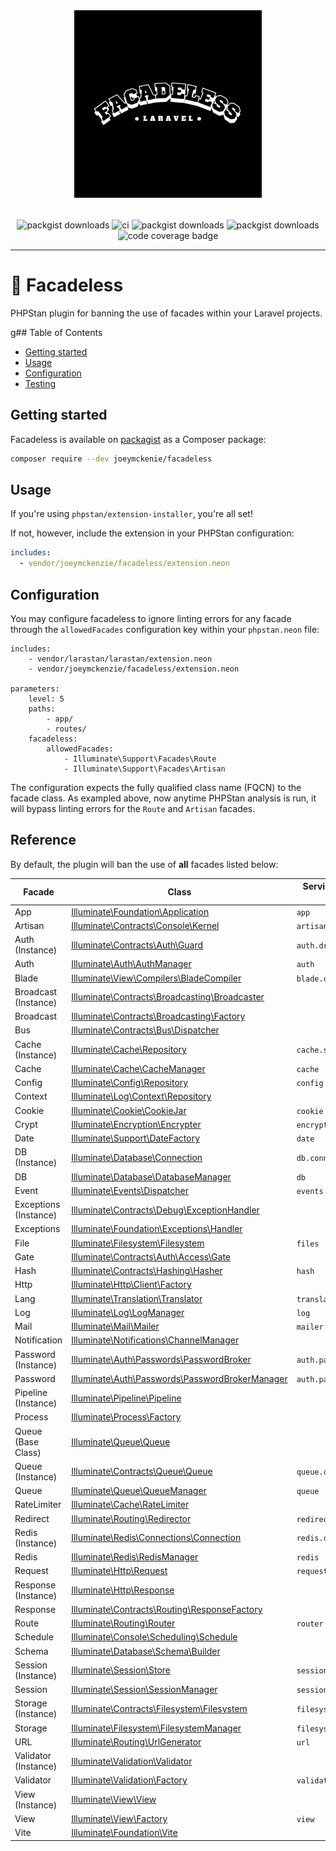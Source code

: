 <div align="center" style="padding-top: 2rem;">
    <img src="art/logo.png" height="300" width="300" alt="logo"/>
    <div style="display: inline-block; margin-top: 2rem">
        <img src="https://img.shields.io/packagist/v/joeymckenzie/facadeless.svg" alt="packgist downloads" />
        <img src="https://img.shields.io/github/actions/workflow/status/joeymckenzie/facadeless/run-ci.yml?branch=main&label=ci" alt="ci" />
        <img src="https://img.shields.io/github/actions/workflow/status/joeymckenzie/facadeless/fix-php-code-style-issues.yml?branch=main&label=code%20style" alt="packgist downloads" />
        <img src="https://img.shields.io/packagist/dt/joeymckenzie/facadeless.svg" alt="packgist downloads" />
        <img src="https://codecov.io/gh/JoeyMckenzie/facadeless/graph/badge.svg?token=9LZK1YDGKG" alt="code coverage badge" /> 
    </div>
</div>

---

# 🚫 Facadeless

PHPStan plugin for banning the use of facades within your Laravel projects.

g## Table of Contents

- [Getting started](#getting-started)
- [Usage](#usage)
- [Configuration](#configuration)
- [Testing](#testing)

## Getting started

Facadeless is available on [packagist](https://packagist.org/packages/joeymckenzie/facadeless) as a Composer package:

```bash
composer require --dev joeymckenie/facadeless
```

## Usage

If you're using `phpstan/extension-installer`, you're all set!

If not, however, include the extension in your PHPStan configuration:

```yaml
includes:
  - vendor/joeymckenzie/facadeless/extension.neon
```

## Configuration

You may configure facadeless to ignore linting errors for any facade through the `allowedFacades` configuration key
within your `phpstan.neon` file:

```neon
includes:
    - vendor/larastan/larastan/extension.neon
    - vendor/joeymckenzie/facadeless/extension.neon

parameters:
    level: 5
    paths:
        - app/
        - routes/
    facadeless:
        allowedFacades:
            - Illuminate\Support\Facades\Route
            - Illuminate\Support\Facades\Artisan
```

The configuration expects the fully qualified class name (FQCN) to the facade class. As exampled above, now anytime
PHPStan analysis is run, it will bypass linting errors for the `Route` and `Artisan` facades.

## Reference

By default, the plugin will ban the use of **all** facades listed below:

<div class="overflow-auto">

| Facade                | Class                                                                                                                                     | Service Container Binding |
|-----------------------|-------------------------------------------------------------------------------------------------------------------------------------------|---------------------------|
| App                   | [Illuminate\Foundation\Application](https://api.laravel.com/docs/12.x/Illuminate/Foundation/Application.html)                             | `app`                     |
| Artisan               | [Illuminate\Contracts\Console\Kernel](https://api.laravel.com/docs/12.x/Illuminate/Contracts/Console/Kernel.html)                         | `artisan`                 |
| Auth (Instance)       | [Illuminate\Contracts\Auth\Guard](https://api.laravel.com/docs/12.x/Illuminate/Contracts/Auth/Guard.html)                                 | `auth.driver`             |
| Auth                  | [Illuminate\Auth\AuthManager](https://api.laravel.com/docs/12.x/Illuminate/Auth/AuthManager.html)                                         | `auth`                    |
| Blade                 | [Illuminate\View\Compilers\BladeCompiler](https://api.laravel.com/docs/12.x/Illuminate/View/Compilers/BladeCompiler.html)                 | `blade.compiler`          |
| Broadcast (Instance)  | [Illuminate\Contracts\Broadcasting\Broadcaster](https://api.laravel.com/docs/12.x/Illuminate/Contracts/Broadcasting/Broadcaster.html)     | &nbsp;                    |
| Broadcast             | [Illuminate\Contracts\Broadcasting\Factory](https://api.laravel.com/docs/12.x/Illuminate/Contracts/Broadcasting/Factory.html)             | &nbsp;                    |
| Bus                   | [Illuminate\Contracts\Bus\Dispatcher](https://api.laravel.com/docs/12.x/Illuminate/Contracts/Bus/Dispatcher.html)                         | &nbsp;                    |
| Cache (Instance)      | [Illuminate\Cache\Repository](https://api.laravel.com/docs/12.x/Illuminate/Cache/Repository.html)                                         | `cache.store`             |
| Cache                 | [Illuminate\Cache\CacheManager](https://api.laravel.com/docs/12.x/Illuminate/Cache/CacheManager.html)                                     | `cache`                   |
| Config                | [Illuminate\Config\Repository](https://api.laravel.com/docs/12.x/Illuminate/Config/Repository.html)                                       | `config`                  |
| Context               | [Illuminate\Log\Context\Repository](https://api.laravel.com/docs/12.x/Illuminate/Log/Context/Repository.html)                             | &nbsp;                    |
| Cookie                | [Illuminate\Cookie\CookieJar](https://api.laravel.com/docs/12.x/Illuminate/Cookie/CookieJar.html)                                         | `cookie`                  |
| Crypt                 | [Illuminate\Encryption\Encrypter](https://api.laravel.com/docs/12.x/Illuminate/Encryption/Encrypter.html)                                 | `encrypter`               |
| Date                  | [Illuminate\Support\DateFactory](https://api.laravel.com/docs/12.x/Illuminate/Support/DateFactory.html)                                   | `date`                    |
| DB (Instance)         | [Illuminate\Database\Connection](https://api.laravel.com/docs/12.x/Illuminate/Database/Connection.html)                                   | `db.connection`           |
| DB                    | [Illuminate\Database\DatabaseManager](https://api.laravel.com/docs/12.x/Illuminate/Database/DatabaseManager.html)                         | `db`                      |
| Event                 | [Illuminate\Events\Dispatcher](https://api.laravel.com/docs/12.x/Illuminate/Events/Dispatcher.html)                                       | `events`                  |
| Exceptions (Instance) | [Illuminate\Contracts\Debug\ExceptionHandler](https://api.laravel.com/docs/12.x/Illuminate/Contracts/Debug/ExceptionHandler.html)         | &nbsp;                    |
| Exceptions            | [Illuminate\Foundation\Exceptions\Handler](https://api.laravel.com/docs/12.x/Illuminate/Foundation/Exceptions/Handler.html)               | &nbsp;                    |
| File                  | [Illuminate\Filesystem\Filesystem](https://api.laravel.com/docs/12.x/Illuminate/Filesystem/Filesystem.html)                               | `files`                   |
| Gate                  | [Illuminate\Contracts\Auth\Access\Gate](https://api.laravel.com/docs/12.x/Illuminate/Contracts/Auth/Access/Gate.html)                     | &nbsp;                    |
| Hash                  | [Illuminate\Contracts\Hashing\Hasher](https://api.laravel.com/docs/12.x/Illuminate/Contracts/Hashing/Hasher.html)                         | `hash`                    |
| Http                  | [Illuminate\Http\Client\Factory](https://api.laravel.com/docs/12.x/Illuminate/Http/Client/Factory.html)                                   | &nbsp;                    |
| Lang                  | [Illuminate\Translation\Translator](https://api.laravel.com/docs/12.x/Illuminate/Translation/Translator.html)                             | `translator`              |
| Log                   | [Illuminate\Log\LogManager](https://api.laravel.com/docs/12.x/Illuminate/Log/LogManager.html)                                             | `log`                     |
| Mail                  | [Illuminate\Mail\Mailer](https://api.laravel.com/docs/12.x/Illuminate/Mail/Mailer.html)                                                   | `mailer`                  |
| Notification          | [Illuminate\Notifications\ChannelManager](https://api.laravel.com/docs/12.x/Illuminate/Notifications/ChannelManager.html)                 | &nbsp;                    |
| Password (Instance)   | [Illuminate\Auth\Passwords\PasswordBroker](https://api.laravel.com/docs/12.x/Illuminate/Auth/Passwords/PasswordBroker.html)               | `auth.password.broker`    |
| Password              | [Illuminate\Auth\Passwords\PasswordBrokerManager](https://api.laravel.com/docs/12.x/Illuminate/Auth/Passwords/PasswordBrokerManager.html) | `auth.password`           |
| Pipeline (Instance)   | [Illuminate\Pipeline\Pipeline](https://api.laravel.com/docs/12.x/Illuminate/Pipeline/Pipeline.html)                                       | &nbsp;                    |
| Process               | [Illuminate\Process\Factory](https://api.laravel.com/docs/12.x/Illuminate/Process/Factory.html)                                           | &nbsp;                    |
| Queue (Base Class)    | [Illuminate\Queue\Queue](https://api.laravel.com/docs/12.x/Illuminate/Queue/Queue.html)                                                   | &nbsp;                    |
| Queue (Instance)      | [Illuminate\Contracts\Queue\Queue](https://api.laravel.com/docs/12.x/Illuminate/Contracts/Queue/Queue.html)                               | `queue.connection`        |
| Queue                 | [Illuminate\Queue\QueueManager](https://api.laravel.com/docs/12.x/Illuminate/Queue/QueueManager.html)                                     | `queue`                   |
| RateLimiter           | [Illuminate\Cache\RateLimiter](https://api.laravel.com/docs/12.x/Illuminate/Cache/RateLimiter.html)                                       | &nbsp;                    |
| Redirect              | [Illuminate\Routing\Redirector](https://api.laravel.com/docs/12.x/Illuminate/Routing/Redirector.html)                                     | `redirect`                |
| Redis (Instance)      | [Illuminate\Redis\Connections\Connection](https://api.laravel.com/docs/12.x/Illuminate/Redis/Connections/Connection.html)                 | `redis.connection`        |
| Redis                 | [Illuminate\Redis\RedisManager](https://api.laravel.com/docs/12.x/Illuminate/Redis/RedisManager.html)                                     | `redis`                   |
| Request               | [Illuminate\Http\Request](https://api.laravel.com/docs/12.x/Illuminate/Http/Request.html)                                                 | `request`                 |
| Response (Instance)   | [Illuminate\Http\Response](https://api.laravel.com/docs/12.x/Illuminate/Http/Response.html)                                               | &nbsp;                    |
| Response              | [Illuminate\Contracts\Routing\ResponseFactory](https://api.laravel.com/docs/12.x/Illuminate/Contracts/Routing/ResponseFactory.html)       | &nbsp;                    |
| Route                 | [Illuminate\Routing\Router](https://api.laravel.com/docs/12.x/Illuminate/Routing/Router.html)                                             | `router`                  |
| Schedule              | [Illuminate\Console\Scheduling\Schedule](https://api.laravel.com/docs/12.x/Illuminate/Console/Scheduling/Schedule.html)                   | &nbsp;                    |
| Schema                | [Illuminate\Database\Schema\Builder](https://api.laravel.com/docs/12.x/Illuminate/Database/Schema/Builder.html)                           | &nbsp;                    |
| Session (Instance)    | [Illuminate\Session\Store](https://api.laravel.com/docs/12.x/Illuminate/Session/Store.html)                                               | `session.store`           |
| Session               | [Illuminate\Session\SessionManager](https://api.laravel.com/docs/12.x/Illuminate/Session/SessionManager.html)                             | `session`                 |
| Storage (Instance)    | [Illuminate\Contracts\Filesystem\Filesystem](https://api.laravel.com/docs/12.x/Illuminate/Contracts/Filesystem/Filesystem.html)           | `filesystem.disk`         |
| Storage               | [Illuminate\Filesystem\FilesystemManager](https://api.laravel.com/docs/12.x/Illuminate/Filesystem/FilesystemManager.html)                 | `filesystem`              |
| URL                   | [Illuminate\Routing\UrlGenerator](https://api.laravel.com/docs/12.x/Illuminate/Routing/UrlGenerator.html)                                 | `url`                     |
| Validator (Instance)  | [Illuminate\Validation\Validator](https://api.laravel.com/docs/12.x/Illuminate/Validation/Validator.html)                                 | &nbsp;                    |
| Validator             | [Illuminate\Validation\Factory](https://api.laravel.com/docs/12.x/Illuminate/Validation/Factory.html)                                     | `validator`               |
| View (Instance)       | [Illuminate\View\View](https://api.laravel.com/docs/12.x/Illuminate/View/View.html)                                                       | &nbsp;                    |
| View                  | [Illuminate\View\Factory](https://api.laravel.com/docs/12.x/Illuminate/View/Factory.html)                                                 | `view`                    |
| Vite                  | [Illuminate\Foundation\Vite](https://api.laravel.com/docs/12.x/Illuminate/Foundation/Vite.html)                                           | &nbsp;                    |

</div>
